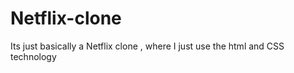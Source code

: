 # Netflix-clone
Its just basically a Netflix clone , where  I just use the html and CSS  technology
